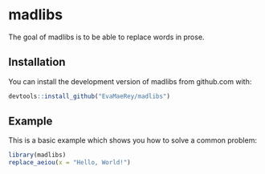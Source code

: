 # madlibs

<!-- badges: start -->
<!-- badges: end -->

The goal of madlibs is to be able to replace words in prose.  

## Installation

You can install the development version of madlibs from github.com with:

``` r
devtools::install_github("EvaMaeRey/madlibs")
```

## Example

This is a basic example which shows you how to solve a common problem:

``` r
library(madlibs)
replace_aeiou(x = "Hello, World!")
```

